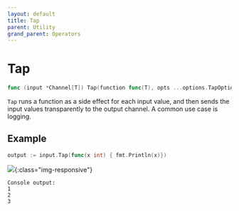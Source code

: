 ```yaml
---
layout: default
title: Tap
parent: Utility
grand_parent: Operators
---
```


<h1>Tap</h1>

```go
func (input *Channel[T]) Tap(function func(T), opts ...options.TapOption) *Channel[T]
```

`Tap` runs a function as a side effect for each input value,
and then sends the input values transparently to the output channel.
A common use case is logging.

<h2>Example</h2>

```go
output := input.Tap(func(x int) { fmt.Println(x)})
```
![](/assets/images/diagrams/utility/tap.svg){:class="img-responsive"}
```
Console output:
1
2
3
```